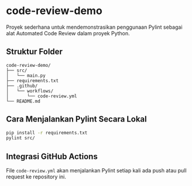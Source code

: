 # code-review-demo

Proyek sederhana untuk mendemonstrasikan penggunaan Pylint sebagai alat Automated Code Review dalam proyek Python.

## Struktur Folder

```
code-review-demo/
├── src/
│   └── main.py
├── requirements.txt
├── .github/
│   └── workflows/
│       └── code-review.yml
└── README.md
```

## Cara Menjalankan Pylint Secara Lokal

```bash
pip install -r requirements.txt
pylint src/
```

## Integrasi GitHub Actions

File `code-review.yml` akan menjalankan Pylint setiap kali ada push atau pull request ke repository ini.
